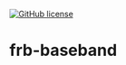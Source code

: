 [![GitHub license](https://img.shields.io/github/license/pharaofranz/frb-baseband)](https://github.com/pharaofranz/frb-baseband/blob/master/LICENSE)

# frb-baseband
